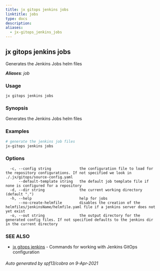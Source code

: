 ```yaml
---
title: jx gitops jenkins jobs
linktitle: jobs
type: docs
description: 
aliases:
  - jx-gitops_jenkins_jobs
---
```


## jx gitops jenkins jobs

Generates the Jenkins Jobs helm files

***Aliases**: job*

### Usage

```
jx gitops jenkins jobs
```

### Synopsis

Generates the Jenkins Jobs helm files

### Examples

  ```bash
  # generate the jenkins job files
  jx-gitops jenkins jobs

  ```
### Options

```
  -c, --config string             the configuration file to load for the repository configurations. If not specified we look in ./.jx/gitops/source-config.yaml
      --default-template string   the default job template file if none is configured for a repository
  -d, --dir string                the current working directory (default ".")
  -h, --help                      help for jobs
      --no-create-helmfile        disables the creation of the helmfiles/jenkinsName/helmfile.yaml file if a jenkins server does not yet exist
  -o, --out string                the output directory for the generated config files. If not specified defaults to the jenkins dir in the current directory
```

### SEE ALSO

* [jx gitops jenkins](..)	 - Commands for working with Jenkins GitOps configuration

###### Auto generated by spf13/cobra on 9-Apr-2021
